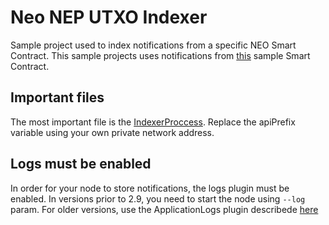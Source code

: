 # Neo NEP UTXO Indexer

Sample project used to index notifications from a specific NEO Smart Contract. This sample projects uses notifications from [this](https://github.com/simplitech/neo-sc-bndes-example) sample Smart Contract.

## Important files

The most important file is the [IndexerProccess](https://github.com/simplitech/neo-nep-utxo-indexer/blob/master/src/main/java/org/neoneputxoindexer/admin/process/IndexerProcess.kt). Replace the apiPrefix variable using your own private network address.

## Logs must be enabled

In order for your node to store notifications, the logs plugin must be enabled. In versions prior to 2.9, you need to start the node using `--log` param. For older versions, use the ApplicationLogs plugin describede [here](https://github.com/neo-project/neo-plugins)
